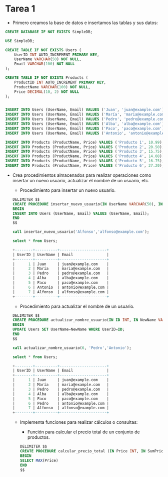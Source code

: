 # Tarea 1

- Primero creamos la base de datos e insertamos las tablas y sus datos:

```sql
CREATE DATABASE IF NOT EXISTS SimpleDB;

USE SimpleDB;

CREATE TABLE IF NOT EXISTS Users (
    UserID INT AUTO_INCREMENT PRIMARY KEY,
    UserName VARCHAR(50) NOT NULL,
    Email VARCHAR(100) NOT NULL
);

CREATE TABLE IF NOT EXISTS Products (
    ProductID INT AUTO_INCREMENT PRIMARY KEY,
    ProductName VARCHAR(100) NOT NULL,
    Price DECIMAL(10, 2) NOT NULL
);
```

```sql

INSERT INTO Users (UserName, Email) VALUES ('Juan', 'juan@example.com');
INSERT INTO Users (UserName, Email) VALUES ('María', 'maria@example.com');
INSERT INTO Users (UserName, Email) VALUES ('Pedro', 'pedro@example.com');
INSERT INTO Users (UserName, Email) VALUES ('Alba', 'alba@example.com');
INSERT INTO Users (UserName, Email) VALUES ('Paco', 'paco@example.com');
INSERT INTO Users (UserName, Email) VALUES ('Antonio', 'antonio@example.com');

INSERT INTO Products (ProductName, Price) VALUES ('Producto 1', 10.99);
INSERT INTO Products (ProductName, Price) VALUES ('Producto 2', 20.50);
INSERT INTO Products (ProductName, Price) VALUES ('Producto 3', 15.75);
INSERT INTO Products (ProductName, Price) VALUES ('Producto 4', 14.08);
INSERT INTO Products (ProductName, Price) VALUES ('Producto 5', 16.75);
INSERT INTO Products (ProductName, Price) VALUES ('Producto 6', 27.20);
```

- Crea procedimientos almacenados para realizar operaciones como insertar un nuevo usuario, actualizar el nombre de un usuario, etc.

    - Procedimiento para insertar un nuevo usuario.

    ```sql
    DELIMITER $$
    CREATE PROCEDURE insertar_nuevo_usuario(IN UserName VARCHAR(50), IN Email VARCHAR(100))
    BEGIN
    INSERT INTO Users (UserName, Email) VALUES (UserName, Email);
    END
    $$
    ```
    ```sql
    call insertar_nuevo_usuario('Alfonso','alfonso@example.com');
    ```
    ```sql
    select * from Users;

    +--------+----------+---------------------+
    | UserID | UserName | Email               |
    +--------+----------+---------------------+
    |      1 | Juan     | juan@example.com    |
    |      2 | María    | maria@example.com   |
    |      3 | Pedro    | pedro@example.com   |
    |      4 | Alba     | alba@example.com    |
    |      5 | Paco     | paco@example.com    |
    |      6 | Antonio  | antonio@example.com |
    |      7 | Alfonso  | alfonso@example.com |
    +--------+----------+---------------------+
    ```

    - Procedimiento para actualizar el nombre de un usuario.

    ```sql
    DELIMITER $$
    CREATE PROCEDURE actualizar_nombre_usuario(IN ID INT, IN NewName VARCHAR(50), IN Name VARCHAR(50))
    BEGIN
    UPDATE Users SET UserName=NewName WHERE UserID=ID;
    END
    $$
    ```
    ```sql
    call actualizar_nombre_usuario(6, 'Pedro','Antonio');
    ```
    ```sql
    select * from Users;

    +--------+----------+---------------------+
    | UserID | UserName | Email               |
    +--------+----------+---------------------+
    |      1 | Juan     | juan@example.com    |
    |      2 | María    | maria@example.com   |
    |      3 | Pedro    | pedro@example.com   |
    |      4 | Alba     | alba@example.com    |
    |      5 | Paco     | paco@example.com    |
    |      6 | Pedro    | antonio@example.com |
    |      7 | Alfonso  | alfonso@example.com |
    +--------+----------+---------------------+
    ```

    - Implementa funciones para realizar cálculos o consultas:

        - Función para calcular el precio total de un conjunto de productos.

        ```sql
        DELIMITER $$
        CREATE PROCEDURE calcular_precio_total (IN Price INT, IN SumPrice INT)
        BEGIN
        SELECT MAX(Price)
        END
        $$
        ```